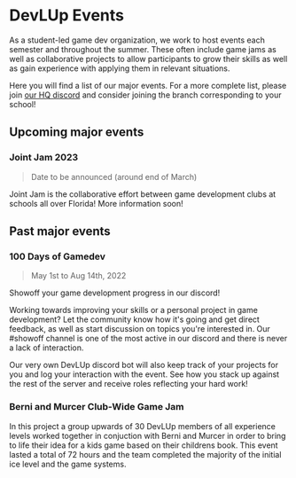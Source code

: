 # DevLUp Events

As a student-led game dev organization, we work to host events each semester and throughout the summer. These often include game jams as well as collaborative projects to allow participants to grow their skills as well as gain experience with applying them in relevant situations. 

Here you will find a list of our major events. For a more complete list, please join [our HQ discord](https://devlup.org/r/discord) and consider joining the branch corresponding to your school!

## Upcoming major events

### Joint Jam 2023

> Date to be announced (around end of March)

Joint Jam is the collaborative effort between game development clubs at schools all over Florida! More information soon!

## Past major events

### 100 Days of Gamedev

> May 1st to Aug 14th, 2022

Showoff your game development progress in our discord!

Working towards improving your skills or a personal project in game development? Let the community know how it's going and get direct feedback, as well as start discussion on topics you're interested in. Our #showoff channel is one of the most active in our discord and there is never a lack of interaction.

Our very own DevLUp discord bot will also keep track of your projects for you and log your interaction with the event. See how you stack up against the rest of the server and receive roles reflecting your hard work!

### Berni and Murcer Club-Wide Game Jam

In this project a group upwards of 30 DevLUp members of all experience levels worked together in conjuction with Berni and Murcer in order to bring to life their idea for a kids game based on their childrens book. This event lasted a total of 72 hours and the team completed the majority of the initial ice level and the game systems.
